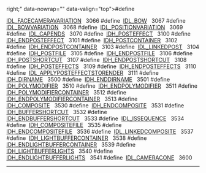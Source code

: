 right;" data-nowrap="" data-valign="top">#define </td>
<td class="memItemRight" data-valign="bottom"><a href="Label_8h.md#c563ceb9df57107907821cb5311b33ac" class="el">IDL_FACECAMERAVARIATION</a>   3066</td>
</tr>
<tr>
<td class="memItemLeft" style="text-align: right;" data-nowrap="" data-valign="top">#define </td>
<td class="memItemRight" data-valign="bottom"><a href="Label_8h.md#df8174b31304e4a6785ebcbea294b706" class="el">IDL_BOW</a>   3067</td>
</tr>
<tr>
<td class="memItemLeft" style="text-align: right;" data-nowrap="" data-valign="top">#define </td>
<td class="memItemRight" data-valign="bottom"><a href="Label_8h.md#84a46c8b148888341da14a4c8f687cea" class="el">IDL_BOWVARIATION</a>   3068</td>
</tr>
<tr>
<td class="memItemLeft" style="text-align: right;" data-nowrap="" data-valign="top">#define </td>
<td class="memItemRight" data-valign="bottom"><a href="Label_8h.md#d7037312727911259e41c7a6cb98546f" class="el">IDL_POSITIONVARIATION</a>   3069</td>
</tr>
<tr>
<td class="memItemLeft" style="text-align: right;" data-nowrap="" data-valign="top">#define </td>
<td class="memItemRight" data-valign="bottom"><a href="Label_8h.md#dfa5157e40b7fd5ba82ff9268cf31301" class="el">IDL_CAPENDS</a>   3070</td>
</tr>
<tr>
<td class="memItemLeft" style="text-align: right;" data-nowrap="" data-valign="top">#define </td>
<td class="memItemRight" data-valign="bottom"><a href="Label_8h.md#4b239e30b2034eabb0e61233b4b3764a" class="el">IDH_POSTEFFECT</a>   3100</td>
</tr>
<tr>
<td class="memItemLeft" style="text-align: right;" data-nowrap="" data-valign="top">#define </td>
<td class="memItemRight" data-valign="bottom"><a href="Label_8h.md#b20fbf7fc336a7956d2082b1c7a8bdc9" class="el">IDH_ENDPOSTEFFECT</a>   3101</td>
</tr>
<tr>
<td class="memItemLeft" style="text-align: right;" data-nowrap="" data-valign="top">#define </td>
<td class="memItemRight" data-valign="bottom"><a href="Label_8h.md#3251f2f2dd753c45cede251fe8db9abf" class="el">IDH_POSTCONTAINER</a>   3102</td>
</tr>
<tr>
<td class="memItemLeft" style="text-align: right;" data-nowrap="" data-valign="top">#define </td>
<td class="memItemRight" data-valign="bottom"><a href="Label_8h.md#6491a9d055ab4f0c2a5866f956e835f0" class="el">IDH_ENDPOSTCONTAINER</a>   3103</td>
</tr>
<tr>
<td class="memItemLeft" style="text-align: right;" data-nowrap="" data-valign="top">#define </td>
<td class="memItemRight" data-valign="bottom"><a href="Label_8h.md#d8122c1788d84d92c9cbafa5ac628e1f" class="el">IDL_LINKEDPOST</a>   3104</td>
</tr>
<tr>
<td class="memItemLeft" style="text-align: right;" data-nowrap="" data-valign="top">#define </td>
<td class="memItemRight" data-valign="bottom"><a href="Label_8h.md#7801b4470c700e3a9ec69e6af8657a36" class="el">IDH_POSTFILE</a>   3105</td>
</tr>
<tr>
<td class="memItemLeft" style="text-align: right;" data-nowrap="" data-valign="top">#define </td>
<td class="memItemRight" data-valign="bottom"><a href="Label_8h.md#288a35dcd1c541930edf3d7d6f3c289a" class="el">IDH_ENDPOSTFILE</a>   3106</td>
</tr>
<tr>
<td class="memItemLeft" style="text-align: right;" data-nowrap="" data-valign="top">#define </td>
<td class="memItemRight" data-valign="bottom"><a href="Label_8h.md#eb55a143031cd2f784b58a55e70f3275" class="el">IDH_POSTSHORTCUT</a>   3107</td>
</tr>
<tr>
<td class="memItemLeft" style="text-align: right;" data-nowrap="" data-valign="top">#define </td>
<td class="memItemRight" data-valign="bottom"><a href="Label_8h.md#288adc85eb24973ce88fcea42628278f" class="el">IDH_ENDPOSTSHORTCUT</a>   3108</td>
</tr>
<tr>
<td class="memItemLeft" style="text-align: right;" data-nowrap="" data-valign="top">#define </td>
<td class="memItemRight" data-valign="bottom"><a href="Label_8h.md#d23e39c49b2442f0911f7c3c5a83715e" class="el">IDH_POSTEFFECTS</a>   3109</td>
</tr>
<tr>
<td class="memItemLeft" style="text-align: right;" data-nowrap="" data-valign="top">#define </td>
<td class="memItemRight" data-valign="bottom"><a href="Label_8h.md#62539ae3c3007f9f93abd90364dd398d" class="el">IDH_ENDPOSTEFFECTS</a>   3110</td>
</tr>
<tr>
<td class="memItemLeft" style="text-align: right;" data-nowrap="" data-valign="top">#define </td>
<td class="memItemRight" data-valign="bottom"><a href="Label_8h.md#2bd664d7726d54bdb62c5f1b0649c92e" class="el">IDL_APPLYPOSTEFFECTSTORENDER</a>   3111</td>
</tr>
<tr>
<td class="memItemLeft" style="text-align: right;" data-nowrap="" data-valign="top">#define </td>
<td class="memItemRight" data-valign="bottom"><a href="Label_8h.md#7ee00bd31c317ed6d2e8c00c98c4a11d" class="el">IDH_DIRNAME</a>   3500</td>
</tr>
<tr>
<td class="memItemLeft" style="text-align: right;" data-nowrap="" data-valign="top">#define </td>
<td class="memItemRight" data-valign="bottom"><a href="Label_8h.md#c85e647a672d857ee1c3c4cbca892345" class="el">IDH_ENDDIRNAME</a>   3501</td>
</tr>
<tr>
<td class="memItemLeft" style="text-align: right;" data-nowrap="" data-valign="top">#define </td>
<td class="memItemRight" data-valign="bottom"><a href="Label_8h.md#2e6e9a2a8201061ac3f8f08ff533a2ef" class="el">IDH_POLYMODIFIER</a>   3510</td>
</tr>
<tr>
<td class="memItemLeft" style="text-align: right;" data-nowrap="" data-valign="top">#define </td>
<td class="memItemRight" data-valign="bottom"><a href="Label_8h.md#0f6e679e1f19168e6f871e915a096032" class="el">IDH_ENDPOLYMODIFIER</a>   3511</td>
</tr>
<tr>
<td class="memItemLeft" style="text-align: right;" data-nowrap="" data-valign="top">#define </td>
<td class="memItemRight" data-valign="bottom"><a href="Label_8h.md#4c752848ad9f2e837219550b1b1cf6a5" class="el">IDH_POLYMODIFIERCONTAINER</a>   3512</td>
</tr>
<tr>
<td class="memItemLeft" style="text-align: right;" data-nowrap="" data-valign="top">#define </td>
<td class="memItemRight" data-valign="bottom"><a href="Label_8h.md#44083bfe029fe4168c334c3f2883376d" class="el">IDH_ENDPOLYMODIFIERCONTAINER</a>   3513</td>
</tr>
<tr>
<td class="memItemLeft" style="text-align: right;" data-nowrap="" data-valign="top">#define </td>
<td class="memItemRight" data-valign="bottom"><a href="Label_8h.md#eb287795e32713be511bd856ffedd088" class="el">IDH_COMPOSITE</a>   3530</td>
</tr>
<tr>
<td class="memItemLeft" style="text-align: right;" data-nowrap="" data-valign="top">#define </td>
<td class="memItemRight" data-valign="bottom"><a href="Label_8h.md#7b7a2869d1d3fd1f44db2a52f69ef81d" class="el">IDH_ENDCOMPOSITE</a>   3531</td>
</tr>
<tr>
<td class="memItemLeft" style="text-align: right;" data-nowrap="" data-valign="top">#define </td>
<td class="memItemRight" data-valign="bottom"><a href="Label_8h.md#321d44728c64b88d1eb9c53f62be89c2" class="el">IDH_BUFFERSHORTCUT</a>   3532</td>
</tr>
<tr>
<td class="memItemLeft" style="text-align: right;" data-nowrap="" data-valign="top">#define </td>
<td class="memItemRight" data-valign="bottom"><a href="Label_8h.md#63527ca375a834f72896809cfc2fa5ce" class="el">IDH_ENDBUFFERSHORTCUT</a>   3533</td>
</tr>
<tr>
<td class="memItemLeft" style="text-align: right;" data-nowrap="" data-valign="top">#define </td>
<td class="memItemRight" data-valign="bottom"><a href="Label_8h.md#8502e628310d18a921c3713083386e16" class="el">IDL_ISSEQUENCE</a>   3534</td>
</tr>
<tr>
<td class="memItemLeft" style="text-align: right;" data-nowrap="" data-valign="top">#define </td>
<td class="memItemRight" data-valign="bottom"><a href="Label_8h.md#8c6481c3af21196c100f5b21f6654ebe" class="el">IDH_COMPOSITEFILE</a>   3535</td>
</tr>
<tr>
<td class="memItemLeft" style="text-align: right;" data-nowrap="" data-valign="top">#define </td>
<td class="memItemRight" data-valign="bottom"><a href="Label_8h.md#d63859eab70530a8d8cf36531c4a4666" class="el">IDH_ENDCOMPOSITEFILE</a>   3536</td>
</tr>
<tr>
<td class="memItemLeft" style="text-align: right;" data-nowrap="" data-valign="top">#define </td>
<td class="memItemRight" data-valign="bottom"><a href="Label_8h.md#9de99a5f6a82f146ba7fedb6b49839aa" class="el">IDL_LINKEDCOMPOSITE</a>   3537</td>
</tr>
<tr>
<td class="memItemLeft" style="text-align: right;" data-nowrap="" data-valign="top">#define </td>
<td class="memItemRight" data-valign="bottom"><a href="Label_8h.md#3abe4f07efca98d3f49eb87d578d1544" class="el">IDH_LIGHTBUFFERCONTAINER</a>   3538</td>
</tr>
<tr>
<td class="memItemLeft" style="text-align: right;" data-nowrap="" data-valign="top">#define </td>
<td class="memItemRight" data-valign="bottom"><a href="Label_8h.md#593d3484a7df6ae1ee7caf3e31a2e744" class="el">IDH_ENDLIGHTBUFFERCONTAINER</a>   3539</td>
</tr>
<tr>
<td class="memItemLeft" style="text-align: right;" data-nowrap="" data-valign="top">#define </td>
<td class="memItemRight" data-valign="bottom"><a href="Label_8h.md#1e840dbe7209ec9f583e669bf9042419" class="el">IDH_LIGHTBUFFERLIGHTS</a>   3540</td>
</tr>
<tr>
<td class="memItemLeft" style="text-align: right;" data-nowrap="" data-valign="top">#define </td>
<td class="memItemRight" data-valign="bottom"><a href="Label_8h.md#88ec7b3efac06dd2aa7917b084af92dc" class="el">IDH_ENDLIGHTBUFFERLIGHTS</a>   3541</td>
</tr>
<tr>
<td class="memItemLeft" style="text-align: right;" data-nowrap="" data-valign="top">#define </td>
<td class="memItemRight" data-valign="bottom"><a href="Label_8h.md#d6373bbd5cf15a1bab857589ea05b471" class="el">IDL_CAMERACONE</a>   3600</td>
</tr>
</tbody>
</table>

------------------------------------------------------------------------

